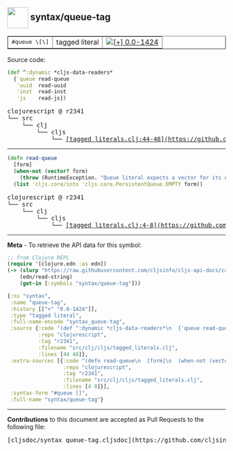 ## <img width="48px" valign="middle" src="http://i.imgur.com/Hi20huC.png"> syntax/queue-tag

 <table border="1">
<tr>
<td><samp>#queue \[\]</samp></td>
<td>tagged literal</td>
<td><a href="https://github.com/cljsinfo/cljs-api-docs/tree/0.0-1424"><img valign="middle" alt="[+] 0.0-1424" src="https://img.shields.io/badge/+-0.0--1424-lightgrey.svg"></a> </td>
</tr>
</table>






Source code:

```clj
(def ^:dynamic *cljs-data-readers*
  {'queue read-queue
   'uuid  read-uuid
   'inst  read-inst
   'js    read-js})
```

 <pre>
clojurescript @ r2341
└── src
    └── clj
        └── cljs
            └── <ins>[tagged_literals.clj:44-48](https://github.com/clojure/clojurescript/blob/r2341/src/clj/cljs/tagged_literals.clj#L44-L48)</ins>
</pre>


---

```clj
(defn read-queue
  [form]
  (when-not (vector? form)
    (throw (RuntimeException. "Queue literal expects a vector for its elements.")))
  (list 'cljs.core/into 'cljs.core.PersistentQueue.EMPTY form))
```

 <pre>
clojurescript @ r2341
└── src
    └── clj
        └── cljs
            └── <ins>[tagged_literals.clj:4-8](https://github.com/clojure/clojurescript/blob/r2341/src/clj/cljs/tagged_literals.clj#L4-L8)</ins>
</pre>

---

__Meta__ - To retrieve the API data for this symbol:

```clj
;; from Clojure REPL
(require '[clojure.edn :as edn])
(-> (slurp "https://raw.githubusercontent.com/cljsinfo/cljs-api-docs/catalog/cljs-api.edn")
    (edn/read-string)
    (get-in [:symbols "syntax/queue-tag"]))
```

```clj
{:ns "syntax",
 :name "queue-tag",
 :history [["+" "0.0-1424"]],
 :type "tagged literal",
 :full-name-encode "syntax_queue-tag",
 :source {:code "(def ^:dynamic *cljs-data-readers*\n  {'queue read-queue\n   'uuid  read-uuid\n   'inst  read-inst\n   'js    read-js})",
          :repo "clojurescript",
          :tag "r2341",
          :filename "src/clj/cljs/tagged_literals.clj",
          :lines [44 48]},
 :extra-sources [{:code "(defn read-queue\n  [form]\n  (when-not (vector? form)\n    (throw (RuntimeException. \"Queue literal expects a vector for its elements.\")))\n  (list 'cljs.core/into 'cljs.core.PersistentQueue.EMPTY form))",
                  :repo "clojurescript",
                  :tag "r2341",
                  :filename "src/clj/cljs/tagged_literals.clj",
                  :lines [4 8]}],
 :syntax-form "#queue []",
 :full-name "syntax/queue-tag"}

```

---

__Contributions__ to this document are accepted as Pull Requests to the following file:

 <pre>
[cljsdoc/syntax_queue-tag.cljsdoc](https://github.com/cljsinfo/cljs-api-docs/blob/master/cljsdoc/syntax_queue-tag.cljsdoc)
</pre>

